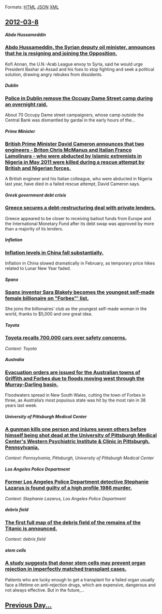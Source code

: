 
Formats: [HTML](2012/03/8/index.html)  [JSON](2012/03/8/index.json)  [XML](2012/03/8/index.xml)  

## [2012-03-8](/news/2012/03/8/index.md)

##### Abdo Hussameddin
### [Abdo Hussameddin, the Syrian deputy oil minister, announces that he is resigning and joining the Opposition. ](/news/2012/03/8/abdo-hussameddin-the-syrian-deputy-oil-minister-announces-that-he-is-resigning-and-joining-the-opposition.md)
Kofi Annan, the U.N.-Arab League envoy to Syria, said he would urge President Bashar al-Assad and his foes to stop fighting and seek a political solution, drawing angry rebukes from dissidents.

##### Dublin
### [Police in Dublin remove the Occupy Dame Street camp during an overnight raid. ](/news/2012/03/8/police-in-dublin-remove-the-occupy-dame-street-camp-during-an-overnight-raid.md)
About 70 Occupy Dame street campaigners, whose camp outside the Central Bank was dismantled by garda&iacute; in the early hours of the&hellip;

##### Prime Minister
### [British Prime Minister David Cameron announces that two engineers - Briton Chris McManus and Italian Franco Lamolinara - who were abducted by Islamic extremists in Nigeria in May 2011 were killed during a rescue attempt by British and Nigerian forces. ](/news/2012/03/8/british-prime-minister-david-cameron-announces-that-two-engineers-a-briton-chris-mcmanus-and-italian-franco-lamolinara-a-who-were-abduct.md)
A British engineer and his Italian colleague, who were abducted in Nigeria last year, have died in a failed rescue attempt, David Cameron says.

##### Greek government debt crisis
### [Greece secures a debt-restructuring deal with private lenders. ](/news/2012/03/8/greece-secures-a-debt-restructuring-deal-with-private-lenders.md)
Greece appeared to be closer to receiving bailout funds from Europe and the International Monetary Fund after its debt swap was approved by more than a majority of its lenders.

##### Inflation
### [Inflation levels in China fall substantially. ](/news/2012/03/8/inflation-levels-in-china-fall-substantially.md)
Inflation in China slowed dramatically in February, as temporary price hikes related to Lunar New Year faded.

##### Spanx
### [Spanx inventor Sara Blakely becomes the youngest self-made female billionaire on "Forbes"' list. ](/news/2012/03/8/spanx-inventor-sara-blakely-becomes-the-youngest-self-made-female-billionaire-on-forbes-list.md)
She joins the billionaires’ club as the youngest self-made woman in the world, thanks to $5,000 and one great idea.

##### Toyota
### [Toyota recalls 700,000 cars over safety concerns. ](/news/2012/03/8/toyota-recalls-700-000-cars-over-safety-concerns.md)
_Context: Toyota_

##### Australia
### [Evacuation orders are issued for the Australian towns of Griffith and Forbes due to floods moving west through the Murray-Darling basin. ](/news/2012/03/8/evacuation-orders-are-issued-for-the-australian-towns-of-griffith-and-forbes-due-to-floods-moving-west-through-the-murrayadarling-basin.md)
Floodwaters spread in New South Wales, cutting the town of Forbes in three, as Australia’s most populous state was hit by the most rain in 38 years last week.

##### University of Pittsburgh Medical Center
### [A gunman kills one person and injures seven others before himself being shot dead at the University of Pittsburgh Medical Center's Western Psychiatric Institute & Clinic in Pittsburgh, Pennsylvania. ](/news/2012/03/8/a-gunman-kills-one-person-and-injures-seven-others-before-himself-being-shot-dead-at-the-university-of-pittsburgh-medical-center-s-western-p.md)
_Context: Pennsylvania, Pittsburgh, University of Pittsburgh Medical Center_

##### Los Angeles Police Department
### [Former Los Angeles Police Department detective Stephanie Lazarus is found guilty of a high profile 1986 murder. ](/news/2012/03/8/former-los-angeles-police-department-detective-stephanie-lazarus-is-found-guilty-of-a-high-profile-1986-murder.md)
_Context: Stephanie Lazarus, Los Angeles Police Department_

##### debris field
### [The first full map of the debris field of the remains of the Titanic is announced. ](/news/2012/03/8/the-first-full-map-of-the-debris-field-of-the-remains-of-the-titanic-is-announced.md)
_Context: debris field_

##### stem cells
### [A study suggests that donor stem cells may prevent organ rejection in imperfectly matched transplant cases. ](/news/2012/03/8/a-study-suggests-that-donor-stem-cells-may-prevent-organ-rejection-in-imperfectly-matched-transplant-cases.md)
Patients who are lucky enough to get a transplant for a failed organ usually face a lifetime on anti-rejection drugs, which are expensive, dangerous and not always effective. But in the future,...

## [Previous Day...](/news/2012/03/7/index.md)

